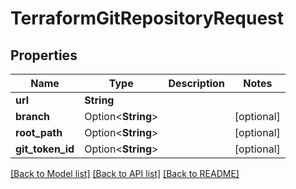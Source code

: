 # TerraformGitRepositoryRequest

## Properties

Name | Type | Description | Notes
------------ | ------------- | ------------- | -------------
**url** | **String** |  | 
**branch** | Option<**String**> |  | [optional]
**root_path** | Option<**String**> |  | [optional]
**git_token_id** | Option<**String**> |  | [optional]

[[Back to Model list]](../README.md#documentation-for-models) [[Back to API list]](../README.md#documentation-for-api-endpoints) [[Back to README]](../README.md)


